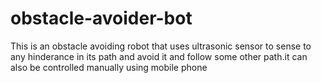 # obstacle-avoider-bot
This is an obstacle avoiding robot that uses ultrasonic sensor to sense to any hinderance in its path and avoid it and follow some other path.it can also be controlled manually using mobile phone
